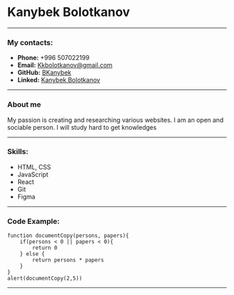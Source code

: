 # Kanybek Bolotkanov
***
### My contacts:
* __Phone:__ +996 507022199
* __Email:__ Kkbolotkanov@gmail.com
* __GitHub:__ [BKanybek](https://github.com/BKanybek)
* __Linked:__ [Kanybek Bolotkanov](https://www.linkedin.com/in/kanybek-bolotkanov-94a110234/)
____
### About me

My passion is creating and researching various websites. I am an open and sociable person. I will study hard to get knowledges

---

### Skills:
* HTML, CSS
* JavaScript
* React
* Git
* Figma

***

### Code Example:
```
function documentCopy(persons, papers){
    if(persons < 0 || papers < 0){
        return 0
    } else {
        return persons * papers
    }
}
alert(documentCopy(2,5))
```
---


